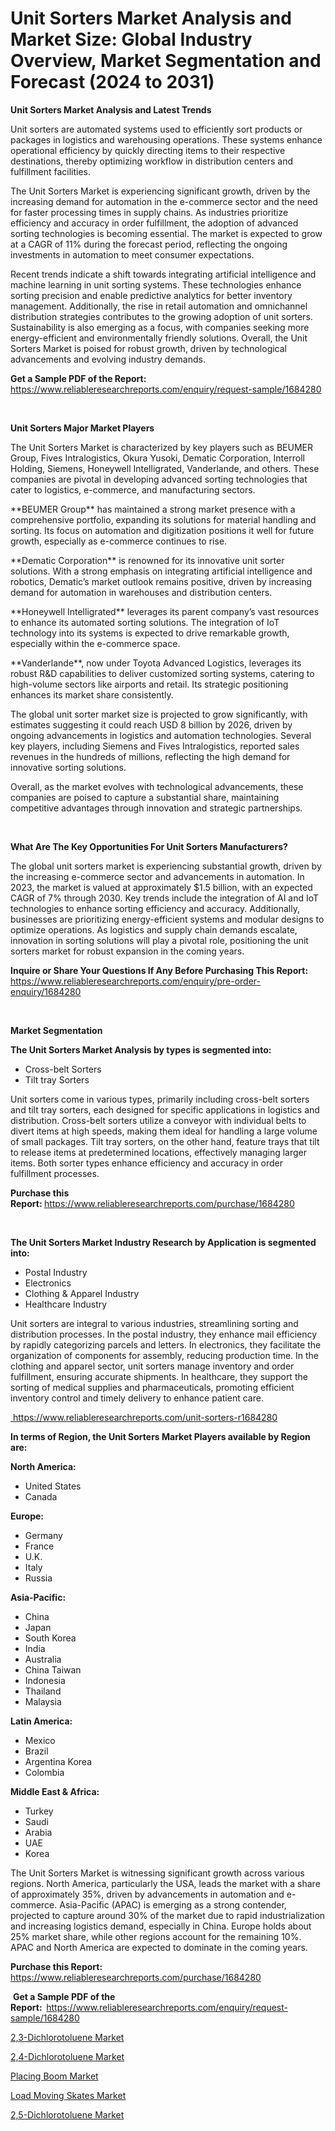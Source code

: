 <p><h1>Unit Sorters Market Analysis and Market Size: Global Industry Overview, Market Segmentation and Forecast (2024 to 2031)</h1></p><p><strong>Unit Sorters Market Analysis and Latest Trends</strong></p>
<p><p>Unit sorters are automated systems used to efficiently sort products or packages in logistics and warehousing operations. These systems enhance operational efficiency by quickly directing items to their respective destinations, thereby optimizing workflow in distribution centers and fulfillment facilities.</p><p>The Unit Sorters Market is experiencing significant growth, driven by the increasing demand for automation in the e-commerce sector and the need for faster processing times in supply chains. As industries prioritize efficiency and accuracy in order fulfillment, the adoption of advanced sorting technologies is becoming essential. The market is expected to grow at a CAGR of 11% during the forecast period, reflecting the ongoing investments in automation to meet consumer expectations.</p><p>Recent trends indicate a shift towards integrating artificial intelligence and machine learning in unit sorting systems. These technologies enhance sorting precision and enable predictive analytics for better inventory management. Additionally, the rise in retail automation and omnichannel distribution strategies contributes to the growing adoption of unit sorters. Sustainability is also emerging as a focus, with companies seeking more energy-efficient and environmentally friendly solutions. Overall, the Unit Sorters Market is poised for robust growth, driven by technological advancements and evolving industry demands.</p></p>
<p><strong>Get a Sample PDF of the Report:&nbsp;</strong> <a href="https://www.reliableresearchreports.com/enquiry/request-sample/1684280?utm_campaign=11&utm_medium=2&utm_source=Github&utm_content=ia&utm_term=15102024&utm_id=unit-sorters">https://www.reliableresearchreports.com/enquiry/request-sample/1684280</a></p>
<p>&nbsp;</p>
<p><strong>Unit Sorters Major Market Players</strong></p>
<p><p>The Unit Sorters Market is characterized by key players such as BEUMER Group, Fives Intralogistics, Okura Yusoki, Dematic Corporation, Interroll Holding, Siemens, Honeywell Intelligrated, Vanderlande, and others. These companies are pivotal in developing advanced sorting technologies that cater to logistics, e-commerce, and manufacturing sectors.</p><p>**BEUMER Group** has maintained a strong market presence with a comprehensive portfolio, expanding its solutions for material handling and sorting. Its focus on automation and digitization positions it well for future growth, especially as e-commerce continues to rise.</p><p>**Dematic Corporation** is renowned for its innovative unit sorter solutions. With a strong emphasis on integrating artificial intelligence and robotics, Dematic’s market outlook remains positive, driven by increasing demand for automation in warehouses and distribution centers.</p><p>**Honeywell Intelligrated** leverages its parent company’s vast resources to enhance its automated sorting solutions. The integration of IoT technology into its systems is expected to drive remarkable growth, especially within the e-commerce space.</p><p>**Vanderlande**, now under Toyota Advanced Logistics, leverages its robust R&D capabilities to deliver customized sorting systems, catering to high-volume sectors like airports and retail. Its strategic positioning enhances its market share consistently.</p><p>The global unit sorter market size is projected to grow significantly, with estimates suggesting it could reach USD 8 billion by 2026, driven by ongoing advancements in logistics and automation technologies. Several key players, including Siemens and Fives Intralogistics, reported sales revenues in the hundreds of millions, reflecting the high demand for innovative sorting solutions.</p><p>Overall, as the market evolves with technological advancements, these companies are poised to capture a substantial share, maintaining competitive advantages through innovation and strategic partnerships.</p></p>
<p>&nbsp;</p>
<p><strong>What Are The Key Opportunities For Unit Sorters Manufacturers?</strong></p>
<p><p>The global unit sorters market is experiencing substantial growth, driven by the increasing e-commerce sector and advancements in automation. In 2023, the market is valued at approximately $1.5 billion, with an expected CAGR of 7% through 2030. Key trends include the integration of AI and IoT technologies to enhance sorting efficiency and accuracy. Additionally, businesses are prioritizing energy-efficient systems and modular designs to optimize operations. As logistics and supply chain demands escalate, innovation in sorting solutions will play a pivotal role, positioning the unit sorters market for robust expansion in the coming years.</p></p>
<p><strong>Inquire or Share Your Questions If Any Before Purchasing This Report:</strong> <a href="https://www.reliableresearchreports.com/enquiry/pre-order-enquiry/1684280?utm_campaign=11&utm_medium=2&utm_source=Github&utm_content=ia&utm_term=15102024&utm_id=unit-sorters">https://www.reliableresearchreports.com/enquiry/pre-order-enquiry/1684280</a></p>
<p>&nbsp;</p>
<p><strong>Market Segmentation</strong></p>
<p><strong>The Unit Sorters Market Analysis by types is segmented into:</strong></p>
<p><ul><li>Cross-belt Sorters</li><li>Tilt tray Sorters</li></ul></p>
<p><p>Unit sorters come in various types, primarily including cross-belt sorters and tilt tray sorters, each designed for specific applications in logistics and distribution. Cross-belt sorters utilize a conveyor with individual belts to divert items at high speeds, making them ideal for handling a large volume of small packages. Tilt tray sorters, on the other hand, feature trays that tilt to release items at predetermined locations, effectively managing larger items. Both sorter types enhance efficiency and accuracy in order fulfillment processes.</p></p>
<p><strong>Purchase this Report:&nbsp;</strong><a href="https://www.reliableresearchreports.com/purchase/1684280?utm_campaign=11&utm_medium=2&utm_source=Github&utm_content=ia&utm_term=15102024&utm_id=unit-sorters">https://www.reliableresearchreports.com/purchase/1684280</a></p>
<p>&nbsp;</p>
<p><strong>The Unit Sorters Market Industry Research by Application is segmented into:</strong></p>
<p><ul><li>Postal Industry</li><li>Electronics</li><li>Clothing & Apparel Industry</li><li>Healthcare Industry</li></ul></p>
<p><p>Unit sorters are integral to various industries, streamlining sorting and distribution processes. In the postal industry, they enhance mail efficiency by rapidly categorizing parcels and letters. In electronics, they facilitate the organization of components for assembly, reducing production time. In the clothing and apparel sector, unit sorters manage inventory and order fulfillment, ensuring accurate shipments. In healthcare, they support the sorting of medical supplies and pharmaceuticals, promoting efficient inventory control and timely delivery to enhance patient care.</p></p>
<p><a href="https://www.reliableresearchreports.com/unit-sorters-r1684280?utm_campaign=11&utm_medium=2&utm_source=Github&utm_content=ia&utm_term=15102024&utm_id=unit-sorters">&nbsp;https://www.reliableresearchreports.com/unit-sorters-r1684280</a></p>
<p><strong>In terms of Region, the Unit Sorters Market Players available by Region are:</strong></p>
<p>
    <p> <strong> North America: </strong>
        <ul>
            <li>United States</li>
            <li>Canada</li>
        </ul>
        </p> 
    <p> <strong> Europe: </strong>
        <ul>
            <li>Germany</li>
            <li>France</li>
            <li>U.K.</li>
            <li>Italy</li>
            <li>Russia</li>
        </ul>
        </p> 
    <p> <strong> Asia-Pacific: </strong>
        <ul>
            <li>China</li>
            <li>Japan</li>
            <li>South Korea</li>
            <li>India</li>
            <li>Australia</li>
            <li>China Taiwan</li>
            <li>Indonesia</li>
            <li>Thailand</li>
            <li>Malaysia</li>
        </ul>
        </p> 
    <p> <strong> Latin America: </strong>
        <ul>
            <li>Mexico</li>
            <li>Brazil</li>
            <li>Argentina Korea</li>
            <li>Colombia</li>
        </ul>
        </p> 
    <p> <strong> Middle East & Africa: </strong>
        <ul>
            <li>Turkey</li>
            <li>Saudi</li>
            <li>Arabia</li>
            <li>UAE</li>
            <li>Korea</li>
        </ul>
    </p>
    </p>
<p><p>The Unit Sorters Market is witnessing significant growth across various regions. North America, particularly the USA, leads the market with a share of approximately 35%, driven by advancements in automation and e-commerce. Asia-Pacific (APAC) is emerging as a strong contender, projected to capture around 30% of the market due to rapid industrialization and increasing logistics demand, especially in China. Europe holds about 25% market share, while other regions account for the remaining 10%. APAC and North America are expected to dominate in the coming years.</p></p>
<p><strong>Purchase this Report: </strong><a href="https://www.reliableresearchreports.com/purchase/1684280?utm_campaign=11&utm_medium=2&utm_source=Github&utm_content=ia&utm_term=15102024&utm_id=unit-sorters">https://www.reliableresearchreports.com/purchase/1684280</a></p>
<p>&nbsp;<strong>Get a Sample PDF of the Report:&nbsp;&nbsp;</strong><a href="https://www.reliableresearchreports.com/enquiry/request-sample/1684280?utm_campaign=11&utm_medium=2&utm_source=Github&utm_content=ia&utm_term=15102024&utm_id=unit-sorters">https://www.reliableresearchreports.com/enquiry/request-sample/1684280</a></p>
<p><strong></strong></p>
<p><p><a href="https://www.linkedin.com/pulse/23-dichlorotoluene-ecosystem-mapping-innovation-value-chains-5xycf?trk=public_post_embed_feed-article-content&utm_campaign=11&utm_medium=2&utm_source=Github&utm_content=ia&utm_term=15102024&utm_id=unit-sorters">2,3-Dichlorotoluene Market</a></p><p><a href="https://www.linkedin.com/pulse/24-dichlorotoluene-market-evolution-key-trends-regional-dynamics-ohxsf?utm_campaign=11&utm_medium=2&utm_source=Github&utm_content=ia&utm_term=15102024&utm_id=unit-sorters">2,4-Dichlorotoluene Market</a></p><p><a href="https://github.com/ambertqocronceb/Market-Research-Report-List-1/blob/main/placing-boom-market.md?utm_campaign=11&utm_medium=2&utm_source=Github&utm_content=ia&utm_term=15102024&utm_id=unit-sorters">Placing Boom Market</a></p><p><a href="https://github.com/ellinutterosx5/Market-Research-Report-List-1/blob/main/load-moving-skates-market.md?utm_campaign=11&utm_medium=2&utm_source=Github&utm_content=ia&utm_term=15102024&utm_id=unit-sorters">Load Moving Skates Market</a></p><p><a href="https://www.linkedin.com/pulse/booming-25-dichlorotoluene-market-sector-analysis-growth-projections-y1j1f?utm_campaign=11&utm_medium=2&utm_source=Github&utm_content=ia&utm_term=15102024&utm_id=unit-sorters">2,5-Dichlorotoluene Market</a></p></p>